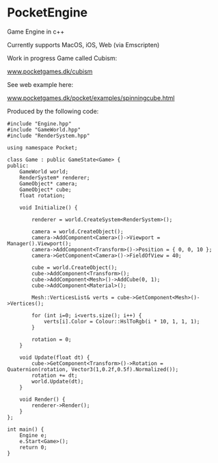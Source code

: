 # PocketEngine
Game Engine in c++

Currently supports MacOS, iOS, Web (via Emscripten)

Work in progress Game called Cubism:

www.pocketgames.dk/cubism

See web example here:

www.pocketgames.dk/pocket/examples/spinningcube.html

Produced by the following code:
```
#include "Engine.hpp"
#include "GameWorld.hpp"
#include "RenderSystem.hpp"

using namespace Pocket;

class Game : public GameState<Game> {
public:
    GameWorld world;
    RenderSystem* renderer;
    GameObject* camera;
    GameObject* cube;
    float rotation;
    
    void Initialize() {
        
        renderer = world.CreateSystem<RenderSystem>();
        
        camera = world.CreateObject();
        camera->AddComponent<Camera>()->Viewport = Manager().Viewport();
        camera->AddComponent<Transform>()->Position = { 0, 0, 10 };
        camera->GetComponent<Camera>()->FieldOfView = 40;
        
        cube = world.CreateObject();
        cube->AddComponent<Transform>();
        cube->AddComponent<Mesh>()->AddCube(0, 1);
        cube->AddComponent<Material>();
        
        Mesh::VerticesList& verts = cube->GetComponent<Mesh>()->Vertices();
        
        for (int i=0; i<verts.size(); i++) {
            verts[i].Color = Colour::HslToRgb(i * 10, 1, 1, 1);
        }
        
        rotation = 0;
    }
    
    void Update(float dt) {
        cube->GetComponent<Transform>()->Rotation = Quaternion(rotation, Vector3(1,0.2f,0.5f).Normalized());
        rotation += dt;
        world.Update(dt);
    }
    
    void Render() {
        renderer->Render();
    }
};

int main() {
    Engine e;
    e.Start<Game>();
	return 0;
}
```
